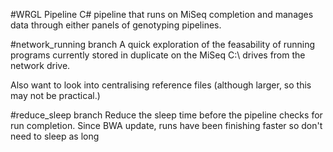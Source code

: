 #WRGL Pipeline
C# pipeline that runs on MiSeq completion and manages data through either panels of genotyping pipelines.


#network_running branch
A quick exploration of the feasability of running programs currently stored in
duplicate on the MiSeq C:\ drives from the network drive.

Also want to look into centralising reference files (although larger, so this
may not be practical.)

#reduce_sleep branch
Reduce the sleep time before the pipeline checks for run completion.
Since BWA update, runs have been finishing faster so don't need to sleep as long